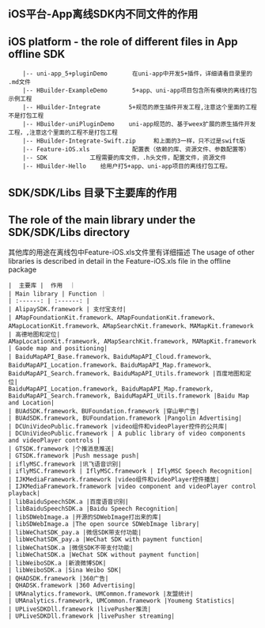 ## iOS平台-App离线SDK内不同文件的作用
## iOS platform - the role of different files in App offline SDK

```
    |-- uni-app_5+pluginDemo       在uni-app中开发5+插件，详细请看目录里的 .md文件
    |-- HBuilder-ExampleDemo       5+app、uni-app项目包含所有模块的离线打包示例工程
    |-- HBuilder-Integrate        5+规范的原生插件开发工程,注意这个里面的工程不是打包工程
    |-- HBuilder-uniPluginDemo    uni-app规范的、基于weex扩展的原生插件开发工程，,注意这个里面的工程不是打包工程
    |-- HBuilder-Integrate-Swift.zip     和上面的3一样，只不过是swift版
    |-- Feature-iOS.xls            配置表（依赖的库、资源文件、参数配置等）
    |-- SDK            工程需要的库文件，.h头文件，配置文件，资源文件
    |-- HBuilder-Hello    给用户打5+app、uni-app项目的离线打包工程。
```

	
## SDK/SDK/Libs 目录下主要库的作用
## The role of the main library under the SDK/SDK/Libs directory

  其他库的用途在离线包中Feature-iOS.xls文件里有详细描述
  The usage of other libraries is described in detail in the Feature-iOS.xls file in the offline package
  
    |  主要库 |  作用  ｜
    | Main library | Function ｜
    | :------: | :------: |
    | AlipaySDK.framework | 支付宝支付|
    | AMapFoundationKit.framework、AMapFoundationKit.framework、
	AMapLocationKit.framework、AMapSearchKit.framework、MAMapKit.framework | 高德地图和定位|
	AMapLocationKit.framework, AMapSearchKit.framework, MAMapKit.framework | Gaode map and positioning|
    | BaiduMapAPI_Base.framework、BaiduMapAPI_Cloud.framework、
	BaiduMapAPI_Location.framework、BaiduMapAPI_Map.framework、BaiduMapAPI_Search.framework、BaiduMapAPI_Utils.framework |百度地图和定位|
	BaiduMapAPI_Location.framework, BaiduMapAPI_Map.framework, BaiduMapAPI_Search.framework, BaiduMapAPI_Utils.framework |Baidu Map and Location|
    | BUAdSDK.framework、BUFoundation.framework |穿山甲广告|
    | BUAdSDK.framework, BUFoundation.framework |Pangolin Advertising|
    | DCUniVideoPublic.framework |video组件和videoPlayer控件的公共库|
    | DCUniVideoPublic.framework | A public library of video components and videoPlayer controls |
    | GTSDK.framework |个推消息推送|
    | GTSDK.framework |Push message push|
    | iflyMSC.framework |讯飞语音识别|
    | iflyMSC.framework | IflyMSC.framework | IflyMSC Speech Recognition|
    | IJKMediaFramework.framework |video组件和videoPlayer控件播放|
    | IJKMediaFramework.framework |video component and videoPlayer control playback|
    | libBaiduSpeechSDK.a |百度语音识别|
    | libBaiduSpeechSDK.a |Baidu Speech Recognition|
    | libSDWebImage.a |开源的SDWebImage打出来的库|
    | libSDWebImage.a |The open source SDWebImage library|
    | libWeChatSDK_pay.a |微信SDK带支付功能|
    | libWeChatSDK_pay.a |WeChat SDK with payment function|
    | libWeChatSDK.a |微信SDK不带支付功能|
    | libWeChatSDK.a |WeChat SDK without payment function|
    | libWeiboSDK.a |新浪微博SDK|
    | libWeiboSDK.a |Sina Weibo SDK|
    | QHADSDK.framework |360广告|
    | QHADSK.framework |360 Advertising|
    | UMAnalytics.framework、UMCommon.framework |友盟统计|
    | UMAnalytics.framework, UMCommon.framework |Youmeng Statistics|
    | UPLiveSDKDll.framework |livePusher推流|
    | UPLiveSDKDll.framework |livePusher streaming|

